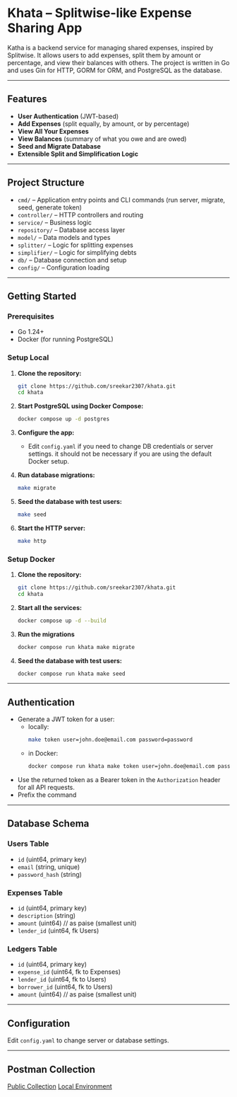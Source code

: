 # Khata – Splitwise-like Expense Sharing App

Katha is a backend service for managing shared expenses, inspired by Splitwise. It allows users to add expenses, split them by amount or percentage, and view their balances with others. The project is written in Go and uses Gin for HTTP, GORM for ORM, and PostgreSQL as the database.

---

## Features

- **User Authentication** (JWT-based)
- **Add Expenses** (split equally, by amount, or by percentage)
- **View All Your Expenses**
- **View Balances** (summary of what you owe and are owed)
- **Seed and Migrate Database**
- **Extensible Split and Simplification Logic**

---

## Project Structure

- `cmd/` – Application entry points and CLI commands (run server, migrate, seed, generate token)
- `controller/` – HTTP controllers and routing
- `service/` – Business logic
- `repository/` – Database access layer
- `model/` – Data models and types
- `splitter/` – Logic for splitting expenses
- `simplifier/` – Logic for simplifying debts
- `db/` – Database connection and setup
- `config/` – Configuration loading

---

## Getting Started

### Prerequisites

- Go 1.24+
- Docker (for running PostgreSQL)

### Setup Local

1. **Clone the repository:**
   ```sh
   git clone https://github.com/sreekar2307/khata.git 
   cd khata
   ```

2. **Start PostgreSQL using Docker Compose:**
   ```sh
   docker compose up -d postgres
   ```

3. **Configure the app:**
   - Edit `config.yaml` if you need to change DB credentials or server settings. it should not be necessary if you are using the default Docker setup.

4. **Run database migrations:**
   ```sh
   make migrate 
   ```

5. **Seed the database with test users:**
   ```sh
   make seed
   ```

6. **Start the HTTP server:**
   ```sh
   make http
   ```

### Setup Docker

1. **Clone the repository:**
   ```sh
   git clone https://github.com/sreekar2307/khata.git 
   cd khata
   ```
2. **Start all the services:**
   ```sh
   docker compose up -d --build
   ```
3. **Run the migrations**
   ```sh
   docker compose run khata make migrate
   ```
4. **Seed the database with test users:**
   ```sh
   docker compose run khata make seed
   ```
---

## Authentication

- Generate a JWT token for a user:
   - locally:
     ```sh
     make token user=john.doe@email.com password=password
     ```
    - in Docker:
      ```sh
      docker compose run khata make token user=john.doe@email.com password=password
      ```
- Use the returned token as a Bearer token in the `Authorization` header for all API requests.
- Prefix the command 

---

## Database Schema

### Users Table
- `id` (uint64, primary key)
- `email` (string, unique)
- `password_hash` (string)

### Expenses Table
- `id` (uint64, primary key)
- `description` (string)
- `amount` (uint64) // as paise (smallest unit)
- `lender_id` (uint64, fk Users)

### Ledgers Table
- `id` (uint64, primary key)
- `expense_id` (uint64, fk to Expenses)
- `lender_id` (uint64, fk to Users)
- `borrower_id` (uint64, fk to Users)
- `amount` (uint64) // as paise (smallest unit)

---

## Configuration

Edit `config.yaml` to change server or database settings.

---

## Postman Collection

[Public Collection](https://github.com/sreekar2307/katha/blob/main/postman/katha.postman_collection.json)
[Local Environment](https://github.com/sreekar2307/katha/blob/main/postman/local.postman_environment.json)

